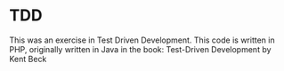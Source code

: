 # TDD
This was an exercise in Test Driven Development. This code is written in PHP, originally written in Java in the book: Test-Driven Development by Kent Beck
